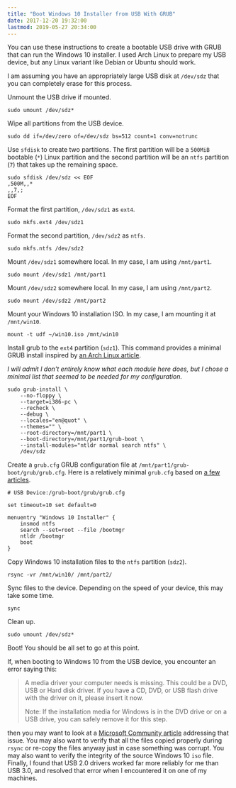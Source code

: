 ```yaml
---
title: "Boot Windows 10 Installer from USB With GRUB"
date: 2017-12-20 19:32:00
lastmod: 2019-05-27 20:34:00
---
```


You can use these instructions to create a bootable USB drive with GRUB that can run the Windows 10 installer. I used Arch Linux to prepare my USB device, but any Linux variant like Debian or Ubuntu should work.

I am assuming you have an appropriately large USB disk at `/dev/sdz` that you can completely erase for this process.

Unmount the USB drive if mounted.

```
sudo umount /dev/sdz*
```

Wipe all partitions from the USB device.

```
sudo dd if=/dev/zero of=/dev/sdz bs=512 count=1 conv=notrunc
```

Use `sfdisk` to create two partitions. The first partition will be a `500MiB` bootable (`*`) Linux partition and the second partition will be an `ntfs` partition (`7`) that takes up the remaining space.

```
sudo sfdisk /dev/sdz << EOF
,500M,,*
,,7,;
EOF
```

Format the first partition, `/dev/sdz1` as `ext4`.

```
sudo mkfs.ext4 /dev/sdz1
```

Format the second partition, `/dev/sdz2` as `ntfs`.

```
sudo mkfs.ntfs /dev/sdz2
```

Mount `/dev/sdz1` somewhere local. In my case, I am using `/mnt/part1`.

```
sudo mount /dev/sdz1 /mnt/part1
```

Mount `/dev/sdz2` somewhere local. In my case, I am using `/mnt/part2`.

```
sudo mount /dev/sdz2 /mnt/part2
```

Mount your Windows 10 installation ISO. In my case, I am mounting it at `/mnt/win10`.

```
mount -t udf ~/win10.iso /mnt/win10
```

Install grub to the `ext4` partition (`sdz1`). This command provides a minimal GRUB install inspired by [an Arch Linux article](https://wiki.archlinux.org/index.php/GRUB/Tips_and_tricks#GRUB_standalone).

_I will admit I don't entirely know what each module here does, but I chose a minimal list that seemed to be needed for my configuration._

```
sudo grub-install \
    --no-floppy \
    --target=i386-pc \
    --recheck \
    --debug \
    --locales="en@quot" \
    --themes="" \
    --root-directory=/mnt/part1 \
    --boot-directory=/mnt/part1/grub-boot \
    --install-modules="ntldr normal search ntfs" \
    /dev/sdz
```

Create a `grub.cfg` GRUB configuration file at `/mnt/part1/grub-boot/grub/grub.cfg`. Here is a relatively minimal `grub.cfg` based on [a few](https://askubuntu.com/questions/367011/boot-windows-7-iso-from-grub2) [articles](https://unix.stackexchange.com/questions/665/installing-grub-2-on-a-usb-flash-drive).

```
# USB Device:/grub-boot/grub/grub.cfg

set timeout=10 set default=0

menuentry "Windows 10 Installer" {
    insmod ntfs
    search --set=root --file /bootmgr
    ntldr /bootmgr
    boot
}
```

Copy Windows 10 installation files to the `ntfs` partition (`sdz2`).

```
rsync -vr /mnt/win10/ /mnt/part2/
```

Sync files to the device. Depending on the speed of your device, this may take some time.

```
sync
```

Clean up.

```
sudo umount /dev/sdz*
```

Boot! You should be all set to go at this point.

If, when booting to Windows 10 from the USB device, you encounter an error saying this:

> A media driver your computer needs is missing. This could be a DVD, USB or Hard disk driver. If you have a CD, DVD, or USB flash drive with the driver on it, please insert it now.
>
> Note: If the installation media for Windows is in the DVD drive or on a USB drive, you can safely remove it for this step.

then you may want to look at a [Microsoft Community article](https://answers.microsoft.com/en-us/windows/forum/windows_10-windows_install/windows-10-clean-install-a-media-driver-your/3068a127-f088-44a2-af36-ba90a1604855) addressing that issue. You may also want to verify that all the files copied properly during `rsync` or re-copy the files anyway just in case something was corrupt. You may also want to verify the integrity of the source Windows 10 `iso` file. Finally, I found that USB 2.0 drivers worked far more reliably for me than USB 3.0, and resolved that error when I encountered it on one of my machines.